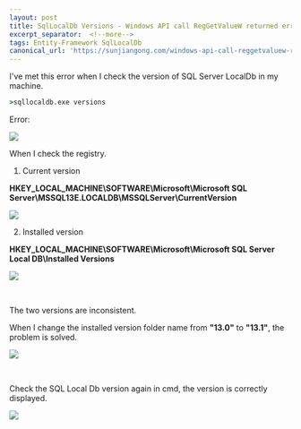 ```yaml
---
layout: post
title: SqlLocalDb Versions - Windows API call RegGetValueW returned error code
excerpt_separator:  <!--more-->
tags: Entity-Framework SqlLocalDb
canonical_url: 'https://sunjiangong.com/windows-api-call-reggetvaluew-returned-error-code/'
---
```


I've met this error when I check the version of SQL Server LocalDb in my machine.

```cmd
>sqllocaldb.exe versions
```

Error:

![](./../../../assets/images/SqlLocalDb/SqlLocalDb_version_windows_api_error.PNG)

<!--more-->

When I check the registry.

1. Current version

**HKEY_LOCAL_MACHINE\SOFTWARE\Microsoft\Microsoft SQL Server\MSSQL13E.LOCALDB\MSSQLServer\CurrentVersion**

![](./../../../assets/images/SqlLocalDb/CurrentVersion.PNG)

2. Installed version
 
**HKEY_LOCAL_MACHINE\SOFTWARE\Microsoft\Microsoft SQL Server Local DB\Installed Versions**

![](./../../../assets/images/SqlLocalDb/InstalledVersion.PNG)

<br/>

The two versions are inconsistent.

When I change the installed version folder name from **"13.0"** to **"13.1"**, the problem is solved.

![](./../../../assets/images/SqlLocalDb/ChangeInstalledVersion.PNG)

<br/>

Check the SQL Local Db version again in cmd, the version is correctly displayed.

![](./../../../assets/images/SqlLocalDb/SqlLocalDb_version_ok.PNG)

